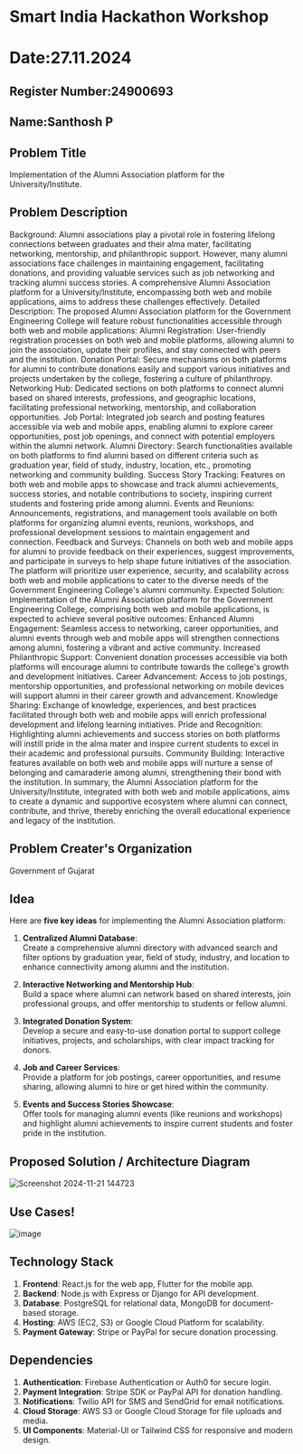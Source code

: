 # Smart India Hackathon Workshop
# Date:27.11.2024
## Register Number:24900693
## Name:Santhosh P
## Problem Title
Implementation of the Alumni Association platform for the University/Institute.
## Problem Description
Background: Alumni associations play a pivotal role in fostering lifelong connections between graduates and their alma mater, facilitating networking, mentorship, and philanthropic support. However, many alumni associations face challenges in maintaining engagement, facilitating donations, and providing valuable services such as job networking and tracking alumni success stories. A comprehensive Alumni Association platform for a University/Institute, encompassing both web and mobile applications, aims to address these challenges effectively. Detailed Description: The proposed Alumni Association platform for the Government Engineering College will feature robust functionalities accessible through both web and mobile applications: Alumni Registration: User-friendly registration processes on both web and mobile platforms, allowing alumni to join the association, update their profiles, and stay connected with peers and the institution. Donation Portal: Secure mechanisms on both platforms for alumni to contribute donations easily and support various initiatives and projects undertaken by the college, fostering a culture of philanthropy. Networking Hub: Dedicated sections on both platforms to connect alumni based on shared interests, professions, and geographic locations, facilitating professional networking, mentorship, and collaboration opportunities. Job Portal: Integrated job search and posting features accessible via web and mobile apps, enabling alumni to explore career opportunities, post job openings, and connect with potential employers within the alumni network. Alumni Directory: Search functionalities available on both platforms to find alumni based on different criteria such as graduation year, field of study, industry, location, etc., promoting networking and community building. Success Story Tracking: Features on both web and mobile apps to showcase and track alumni achievements, success stories, and notable contributions to society, inspiring current students and fostering pride among alumni. Events and Reunions: Announcements, registrations, and management tools available on both platforms for organizing alumni events, reunions, workshops, and professional development sessions to maintain engagement and connection. Feedback and Surveys: Channels on both web and mobile apps for alumni to provide feedback on their experiences, suggest improvements, and participate in surveys to help shape future initiatives of the association. The platform will prioritize user experience, security, and scalability across both web and mobile applications to cater to the diverse needs of the Government Engineering College's alumni community. Expected Solution: Implementation of the Alumni Association platform for the Government Engineering College, comprising both web and mobile applications, is expected to achieve several positive outcomes: Enhanced Alumni Engagement: Seamless access to networking, career opportunities, and alumni events through web and mobile apps will strengthen connections among alumni, fostering a vibrant and active community. Increased Philanthropic Support: Convenient donation processes accessible via both platforms will encourage alumni to contribute towards the college's growth and development initiatives. Career Advancement: Access to job postings, mentorship opportunities, and professional networking on mobile devices will support alumni in their career growth and advancement. Knowledge Sharing: Exchange of knowledge, experiences, and best practices facilitated through both web and mobile apps will enrich professional development and lifelong learning initiatives. Pride and Recognition: Highlighting alumni achievements and success stories on both platforms will instill pride in the alma mater and inspire current students to excel in their academic and professional pursuits. Community Building: Interactive features available on both web and mobile apps will nurture a sense of belonging and camaraderie among alumni, strengthening their bond with the institution. In summary, the Alumni Association platform for the University/Institute, integrated with both web and mobile applications, aims to create a dynamic and supportive ecosystem where alumni can connect, contribute, and thrive, thereby enriching the overall educational experience and legacy of the institution.
## Problem Creater's Organization
Government of Gujarat

## Idea
Here are **five key ideas** for implementing the Alumni Association platform:  

1. **Centralized Alumni Database**:  
   Create a comprehensive alumni directory with advanced search and filter options by graduation year, field of study, industry, and location to enhance connectivity among alumni and the institution.  

2. **Interactive Networking and Mentorship Hub**:  
   Build a space where alumni can network based on shared interests, join professional groups, and offer mentorship to students or fellow alumni.  

3. **Integrated Donation System**:  
   Develop a secure and easy-to-use donation portal to support college initiatives, projects, and scholarships, with clear impact tracking for donors.  

4. **Job and Career Services**:  
   Provide a platform for job postings, career opportunities, and resume sharing, allowing alumni to hire or get hired within the community.  

5. **Events and Success Stories Showcase**:  
   Offer tools for managing alumni events (like reunions and workshops) and highlight alumni achievements to inspire current students and foster pride in the institution.


## Proposed Solution / Architecture Diagram
![Screenshot 2024-11-21 144723](https://github.com/user-attachments/assets/a74e6e27-a46d-4e1c-8267-e8370f33573b)



## Use Cases!
![image](https://github.com/user-attachments/assets/c649cda3-df7c-4c39-bcd4-a93d07e4bb59)





## Technology Stack
1. **Frontend**: React.js for the web app, Flutter for the mobile app.  
2. **Backend**: Node.js with Express or Django for API development.  
3. **Database**: PostgreSQL for relational data, MongoDB for document-based storage.  
4. **Hosting**: AWS (EC2, S3) or Google Cloud Platform for scalability.  
5. **Payment Gateway**: Stripe or PayPal for secure donation processing.  


## Dependencies
1. **Authentication**: Firebase Authentication or Auth0 for secure login.  
2. **Payment Integration**: Stripe SDK or PayPal API for donation handling.  
3. **Notifications**: Twilio API for SMS and SendGrid for email notifications.  
4. **Cloud Storage**: AWS S3 or Google Cloud Storage for file uploads and media.  
5. **UI Components**: Material-UI or Tailwind CSS for responsive and modern design.  








